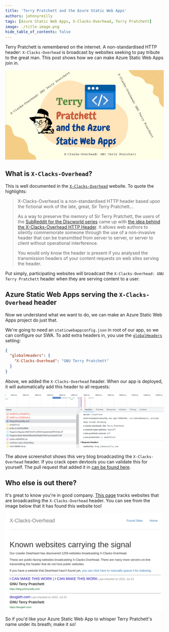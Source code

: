 ```yaml
---
title: 'Terry Pratchett and the Azure Static Web Apps'
authors: johnnyreilly
tags: [Azure Static Web Apps, X-Clacks-Overhead, Terry Pratchett]
image: ./title-image.png
hide_table_of_contents: false
---
```


Terry Pratchett is remembered on the internet. A non-standardised HTTP header: `X-Clacks-Overhead` is broadcast by websites seeking to pay tribute to the great man. This post shows how we can make Azure Static Web Apps join in.

![title image reading "Terry Pratchett and the Azure Static Web Apps" with the Azure Static Web Apps logo and a Terry Pratchett icon by Lisa Krymova from NounProject.com](title-image.png)

## What is `X-Clacks-Overhead`?

This is well documented in the [`X-Clacks-Overhead`](https://xclacksoverhead.org/) website. To quote the highlights:

> X-Clacks-Overhead is a non-standardised HTTP header based upon the fictional work of the late, great, Sir Terry Pratchett...
>
> As a way to preserve the memory of Sir Terry Pratchett, the users of the [SubReddit for the Discworld series](https://www.reddit.com/r/discworld/) came up with [the idea behind the X-Clacks-Overhead HTTP Header](https://www.reddit.com/r/discworld/comments/2yt9j6/gnu_terry_pratchett/). It allows web authors to silently commemorate someone through the use of a non-invasive header that can be transmitted from server to server, or server to client without operational interference.
>
> You would only know the header is present if you analysed the transmission headers of your content requests on web sites serving the header.

Put simply, participating websites will broadcast the `X-Clacks-Overhead: GNU Terry Pratchett` header when they are serving content to a user.

## Azure Static Web Apps serving the `X-Clacks-Overhead` header

Now we understand what we want to do, we can make an Azure Static Web Apps project do just that.

We're going to need an `staticwebappconfig.json` in root of our app, so we can configure our SWA. To add extra headers in, you use the [`globalHeaders`](https://docs.microsoft.com/en-us/azure/static-web-apps/configuration#global-headers) setting:

```json
{
  "globalHeaders": {
    "X-Clacks-Overhead": "GNU Terry Pratchett"
  }
}
```

Above, we added the `X-Clacks-Overhead` header. When our app is deployed, it will automatically add this header to all requests:

![screenshot of Chrome Devtools showing the `x-clacks-overhead` header on this blog](./screenshot-x-clacks-overhead-response-header.png)

The above screenshot shows this very blog broadcasting the `X-Clacks-Overhead` header. If you crack open devtools you can validate this for yourself. The pull request that added it in [can be found here](https://github.com/johnnyreilly/blog.johnnyreilly.com/pull/273).

## Who else is out there?

It's great to know you're in good company. [This page](https://xclacksoverhead.org/listing/the-signal) tracks websites that are broadcasting the `X-Clacks-Overhead` header. You can see from the image below that it has found this website too!

![screenshot of https://xclacksoverhead.org/listing/the-signal showing this blog being listed](./screenshot-x-clacks-overhead-listing.png)

So if you'd like your Azure Static Web App to whisper Terry Pratchett's name under its breath; make it so!
